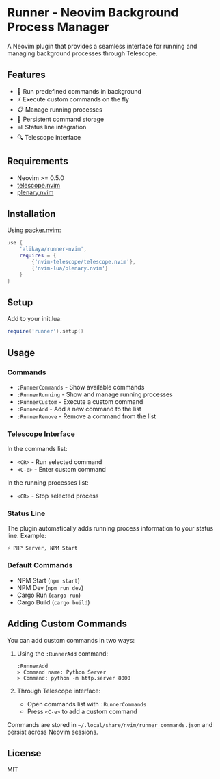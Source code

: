 # Runner - Neovim Background Process Manager

A Neovim plugin that provides a seamless interface for running and managing background processes through Telescope.

## Features

- 🚀 Run predefined commands in background
- ⚡ Execute custom commands on the fly
- 📋 Manage running processes
- 💾 Persistent command storage
- 📊 Status line integration
- 🔍 Telescope interface

## Requirements

- Neovim >= 0.5.0
- [telescope.nvim](https://github.com/nvim-telescope/telescope.nvim)
- [plenary.nvim](https://github.com/nvim-lua/plenary.nvim)

## Installation

Using [packer.nvim](https://github.com/wbthomason/packer.nvim):

```lua
use {
    'alikaya/runner-nvim',
    requires = {
        {'nvim-telescope/telescope.nvim'},
        {'nvim-lua/plenary.nvim'}
    }
}
```

## Setup

Add to your init.lua:

```lua
require('runner').setup()
```

## Usage

### Commands

- `:RunnerCommands` - Show available commands
- `:RunnerRunning` - Show and manage running processes
- `:RunnerCustom` - Execute a custom command
- `:RunnerAdd` - Add a new command to the list
- `:RunnerRemove` - Remove a command from the list

### Telescope Interface

In the commands list:
- `<CR>` - Run selected command
- `<C-e>` - Enter custom command

In the running processes list:
- `<CR>` - Stop selected process

### Status Line

The plugin automatically adds running process information to your status line. Example:
```
⚡ PHP Server, NPM Start
```

### Default Commands

- NPM Start (`npm start`)
- NPM Dev (`npm run dev`)
- Cargo Run (`cargo run`)
- Cargo Build (`cargo build`)

## Adding Custom Commands

You can add custom commands in two ways:

1. Using the `:RunnerAdd` command:
   ```
   :RunnerAdd
   > Command name: Python Server
   > Command: python -m http.server 8000
   ```

2. Through Telescope interface:
   - Open commands list with `:RunnerCommands`
   - Press `<C-e>` to add a custom command

Commands are stored in `~/.local/share/nvim/runner_commands.json` and persist across Neovim sessions.

## License

MIT
